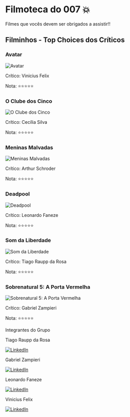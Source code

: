 # Filmoteca do 007 💥

Filmes que vocês devem ser obrigados a assistir!!

## Filminhos - Top Choices dos Críticos

### Avatar
![Avatar](https://jovemnerd.com.br/wp-content/uploads/img_avatar_2011.jpg)

Crítico: Vinicius Felix

Nota: ⭐⭐⭐⭐⭐

### O Clube dos Cinco 
![O Clube dos Cinco](https://br.web.img2.acsta.net/pictures/210/100/21010003_20130603204213408.jpg)

Crítico: Cecília Silva

Nota: ⭐⭐⭐⭐⭐

### Meninas Malvadas
![Meninas Malvadas](https://hips.hearstapps.com/vader-prod.s3.amazonaws.com/1564244336-51jdJ4IPmvL.jpg?crop=1xw:1xh;center,top&resize=980:*)

Crítico: Arthur Schroder

Nota: ⭐⭐⭐⭐⭐

### Deadpool
![Deadpool](https://omelete-web-stories-prod.s3.amazonaws.com/deadpool-3-rumores/assets/13e7cb22-5280-4997-9cdc-7c1e16894ce6)

Crítico: Leonardo Faneze

Nota: ⭐⭐⭐⭐⭐

### Som da Liberdade
![Som da Liberdade](https://br.web.img3.acsta.net/c_310_420/pictures/23/09/17/17/37/4230804.jpg)

Crítico: Tiago Raupp da Rosa

Nota: ⭐⭐⭐⭐⭐

### Sobrenatural 5: A Porta Vermelha
![Sobrenatural 5: A Porta Vermelha](https://www.claquete.com/fotos/filmes/poster/15075_medio.jpg)

Crítico: Gabriel Zampieri

Nota: ⭐⭐⭐⭐⭐



Integrantes do Grupo


Tiago Raupp da Rosa

[![LinkedIn](https://media.licdn.com/dms/image/D4D03AQE_6WyjMLlhUg/profile-displayphoto-shrink_100_100/0/1689184256625?e=1707955200&v=beta&t=YGDfO7BXeO6LWCcSN6epDHPPjzHEtA358QwP0oTkFL8)](https://www.linkedin.com/in/tiago-raupp/)

Gabriel Zampieri

[![LinkedIn](https://media.licdn.com/dms/image/C4E03AQG1oRzT8pUZIg/profile-displayphoto-shrink_100_100/0/1626807500603?e=1707955200&v=beta&t=ipBRL14xXGA8bpdEVvgIK3QHQ-1x3O1FjTPrvpcLCQY)](https://www.linkedin.com/in/gabrielzampieri/)

Leonardo Faneze

[![LinkedIn](https://media.licdn.com/dms/image/D4D03AQGvxp35hrLmFA/profile-displayphoto-shrink_100_100/0/1667805242642?e=1707955200&v=beta&t=wF87Jo_K8ElrOiZMPtQJ9K6klOFt9E0sktK9f_fpgr8)](https://www.linkedin.com/in/leonardo-faneze-camboim/)

Vinicius Felix

[![LinkedIn](https://media.licdn.com/dms/image/D4D03AQEqPI76gP-OrA/profile-displayphoto-shrink_100_100/0/1684601854331?e=1707955200&v=beta&t=wyb1YdYs-NmUPtW4vzgiRIE6WUSyL6jvzHlJ2q7Dy9A)](https://www.linkedin.com/in/vini-felix/)